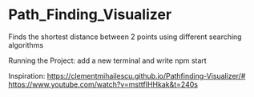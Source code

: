 # Path_Finding_Visualizer

Finds the shortest distance between 2 points using different searching algorithms

Running the Project:
add a new terminal and write
npm start

Inspiration:
https://clementmihailescu.github.io/Pathfinding-Visualizer/#
https://www.youtube.com/watch?v=msttfIHHkak&t=240s
